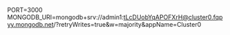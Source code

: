 PORT=3000
MONGODB_URI=mongodb+srv://admin1:tLcDUobYqAPOFXrH@cluster0.fqpyy.mongodb.net/?retryWrites=true&w=majority&appName=Cluster0
